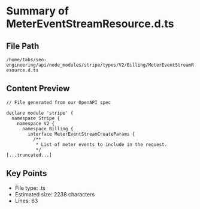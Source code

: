 # Summary of MeterEventStreamResource.d.ts
  
## File Path
`/home/tabs/seo-engineering/api/node_modules/stripe/types/V2/Billing/MeterEventStreamResource.d.ts`

## Content Preview
```
// File generated from our OpenAPI spec

declare module 'stripe' {
  namespace Stripe {
    namespace V2 {
      namespace Billing {
        interface MeterEventStreamCreateParams {
          /**
           * List of meter events to include in the request.
           */
[...truncated...]
```

## Key Points
- File type: .ts
- Estimated size: 2238 characters
- Lines: 63
